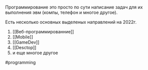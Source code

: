 Программирование это просто по сути написание задач для их выполнения эвм (компы, телефон и многое другое).

Есть несколько основных выделеных направлений на 2022г.
1. [[Веб-программированние]]
2. [[Mobile]]
3. [[GameDev]]
4. [[Desctop]]
5. и еще многое другое

#programming 
